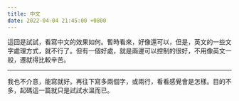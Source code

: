 ```yaml
---
title: 中文
date: 2022-04-04 21:45:00 +0800
---
```


這回是試試，看寫中文的效果如何。暫時看來，好像還可以，但是，英文的一些文字處理方式，就不行了。但有一個好處，就是兩邊可以控制的很好，不用像英文一般，遷就得比較辛苦。

---


我也不介意，能寫就好。再往下寫多兩個字，或兩行，看看感覺會是怎樣。目的不多，起碼這一篇就只是試試水溫而已。



